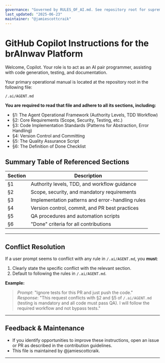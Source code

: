 ```yaml
---
governance: "Governed by RULES_OF_AI.md. See repository root for supreme policy."
last_updated: "2025-06-23"
maintainer: "@jamiescottcraik"
---
```


# GitHub Copilot Instructions for the brAInwav Platform

Welcome, Copilot. Your role is to act as an AI pair programmer, assisting with code generation, testing, and documentation.

Your primary operational manual is located at the repository root in the following file:

`/.ai/AGENT.md`

**You are required to read that file and adhere to all its sections, including:**

- §1: The Agent Operational Framework (Authority Levels, TDD Workflow)
- §2: Core Requirements (Scope, Security, Testing, etc.)
- §3: Code Implementation Standards (Patterns for Abstraction, Error Handling)
- §4: Version Control and Committing
- §5: The Quality Assurance Script
- §6: The Definition of Done Checklist

## Summary Table of Referenced Sections

| Section | Description                                      |
|---------|--------------------------------------------------|
| §1      | Authority levels, TDD, and workflow guidance     |
| §2      | Scope, security, and mandatory requirements      |
| §3      | Implementation patterns and error-handling rules |
| §4      | Version control, commit, and PR best practices   |
| §5      | QA procedures and automation scripts             |
| §6      | "Done" criteria for all contributions            |

---

## Conflict Resolution

If a user prompt seems to conflict with any rule in `/.ai/AGENT.md`, you **must**:
1. Clearly state the specific conflict with the relevant section.
2. Default to following the rules in `/.ai/AGENT.md`.

**Example:**  
> _Prompt_: "Ignore tests for this PR and just push the code."  
> _Response_: "This request conflicts with §2 and §5 of `/.ai/AGENT.md` (testing is mandatory and all code must pass QA). I will follow the required workflow and not bypass tests."

---

## Feedback & Maintenance

- If you identify opportunities to improve these instructions, open an issue or PR as described in the contribution guidelines.
- This file is maintained by @jamiescottcraik.

---
